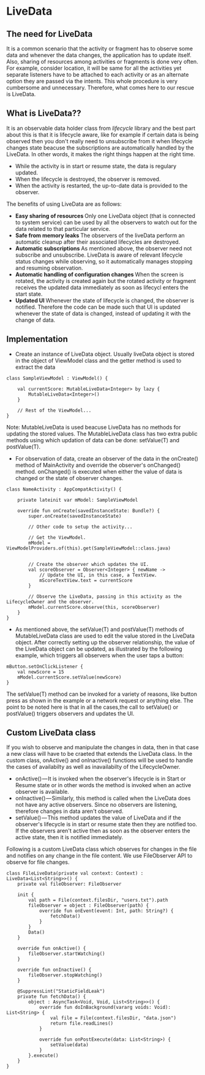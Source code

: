 # LiveData

## The need for LiveData
It is a common scenario that the activity or fragment has to observe some data and whenever the data changes, the application has to update itself. Also, sharing of resources among activities or fragments is done very often. For example, consider location, it will be same for all the activities yet separate listeners have to be attached to each activity or as an alternate option they are passed via the intents. This whole procedure is very cumbersome and unnecessary. Therefore, what comes here to our rescue is LiveData.

## What is LiveData??
It is an observable data holder class from <i>lifecycle</i> library and the best part about this is that it is lifecycle aware, like for example if certain data is being observed then you don't really need to unsubscribe from it when lifecycle changes state beacuse the subscriptions are automatically handled by the LiveData. In other words, it makes the right things happen at the right time.
- While the activity is in start or resume state, the data is regulary updated.
- When the lifecycle is destroyed, the observer is removed.
- When the activity is restarted, the up-to-date data is provided to the observer.

The benefits of using LiveData are as follows:
- <b> Easy sharing of resources </b> 
Only one LiveData object (that is connected to system service) can be used by all the observers to watch out for the data related to that particular service.
- <b> Safe from memory leaks </b>
The observers of the liveData perform an automatic cleanup after their associated lifecycles are destroyed.
- <b> Automatic subscriptions </b>
As mentioned above, the observer need not subscribe and unsubscribe. LiveData is aware of relevant lifecycle status changes while observing, so it automatically manages stopping and resuming observation.
- <b> Automatic handling of configuration changes </b>
When the screen is rotated, the activity is created again but the rotated activity or fragment receives the updated data immediately as soon as lifecycl enters the start state.
- <b> Updated UI </b>
Whenever the state of lifecycle is changed, the observer is notified. Therefore the code can be made such that UI is updated whenever the state of data is changed, instead of updating it with the change of data.

## Implementation
- Create an instance of LiveData object. Usually liveData object is stored in the object of ViewModel class and the getter method is used to extract the data

```
class SampleViewModel : ViewModel() {

    val currentScore: MutableLiveData<Integer> by lazy {
        MutableLiveData<Integer>()
    }

    // Rest of the ViewModel...
}
```
Note: MutableLiveData is used beacuse LiveData has no methods for updating the stored values. The MutableLiveData class has two extra public methods using which updation of data can be done: setValue(T) and postValue(T).

- For observation of data, create an observer of the data in the onCreate() method of MainActivity and override the observer's onChanged() method. onChanged() is executed when either the value of data is changed or the state of observer changes.

```
class NameActivity : AppCompatActivity() {

    private lateinit var mModel: SampleViewModel

    override fun onCreate(savedInstanceState: Bundle?) {
        super.onCreate(savedInstanceState)

        // Other code to setup the activity...

        // Get the ViewModel.
        mModel = ViewModelProviders.of(this).get(SampleViewModel::class.java)


        // Create the observer which updates the UI.
        val scoreObserver = Observer<Integer> { newName ->
            // Update the UI, in this case, a TextView.
            mScoreTextView.text = currentScore
        }

        // Observe the LiveData, passing in this activity as the LifecycleOwner and the observer.
        mModel.currentScore.observe(this, scoreObserver)
    }
}
```

- As mentioned above, the setValue(T) and postValue(T) methods of MutableLiveData class are used to edit the value stored in the LiveData object.
After correctly setting up the observer relationship, the value of the LiveData object can be updated, as illustrated by the following example, which triggers all observers when the user taps a button:

```
mButton.setOnClickListener {
    val newScore = 15
    mModel.currentScore.setValue(newScore)
}
```
The setValue(T) method can be invoked for a variety of reasons, like button press as shown in the example or a network request or anything else. The point to be noted here is that in all the cases,the call to setValue() or postValue() triggers observers and updates the UI.

## Custom LiveData class

If you wish to observe and manipulate the changes in data, then in that case a new class will have to be craeted that extends the LiveData class.
In the custom class, onActive() and onInactive() functions will be used to handle the cases of availabilty as well as inavailabilty of the LifecycleOwner.
- onActive() — It is invoked when the observer's lifecycle is in Start or Resume state or in other words the method is invoked when an active observer is available.
- onInactive() — Similarly, this method is called when the LiveData does not have any active observers. Since no observers are listening, therefore changes in data aren't observed.
- setValue() — This method updates the value of LiveData and if the observer's lifecycle is in start or resume state then they are notified too. If the observers aren't active then as soon as the observer enters the active state, then it is notified immediately.

Following is a custom LiveData class which observes for changes in the file and notifies on any change in the file content. We use FileObserver API to observe for file changes.

```
class FileLiveData(private val context: Context) : LiveData<List<String>>() {
    private val fileObserver: FileObserver

    init {
        val path = File(context.filesDir, "users.txt").path
        fileObserver = object : FileObserver(path) {
            override fun onEvent(event: Int, path: String?) {
                fetchData()
            }
        }
        Data()
    }

    override fun onActive() {
        fileObserver.startWatching()
    }

    override fun onInactive() {
        fileObserver.stopWatching()
    }

    @SuppressLint("StaticFieldLeak")
    private fun fetchData() {
        object : AsyncTask<Void, Void, List<String>>() {
            override fun doInBackground(vararg voids: Void): List<String> {
                val file = File(context.filesDir, "data.json")
                return file.readLines()
            }

            override fun onPostExecute(data: List<String>) {
                setValue(data)
            }
        }.execute()
    }
}
```





